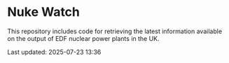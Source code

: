 # Nuke Watch

This repository includes code for retrieving the latest information available on the output of EDF nuclear power plants in the UK.

Last updated: 2025-07-23 13:36
